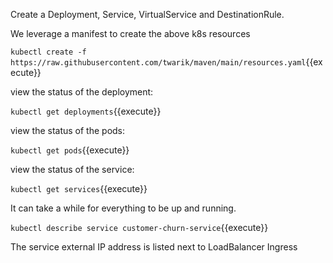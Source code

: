 Create a Deployment,  Service, VirtualService and DestinationRule.

We leverage a manifest to create the above k8s resources

`kubectl create -f https://raw.githubusercontent.com/twarik/maven/main/resources.yaml`{{execute}}

view the status of the deployment:

`kubectl get deployments`{{execute}}

view the status of the pods:

`kubectl get pods`{{execute}}

view the status of the service:

`kubectl get services`{{execute}}

It can take a while for everything to be up and running.

`kubectl describe service customer-churn-service`{{execute}}

The service external IP address is listed next to LoadBalancer Ingress
